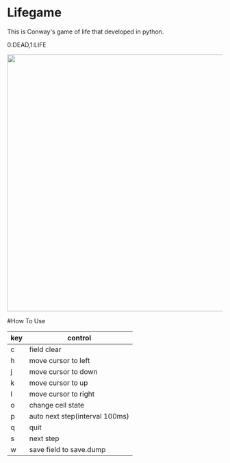 # Lifegame  

This is Conway's game of life that developed in python.

0:DEAD,1:LIFE

<img src="./out.gif" width="600px">

#How To Use

|key|control|
|---|-------|
|c|field clear|
|h|move cursor to left|
|j|move cursor to down|
|k|move cursor to up|
|l|move cursor to right|
|o|change cell state|
|p|auto next step(interval 100ms)|
|q|quit|
|s|next step|
|w|save field to save.dump|
